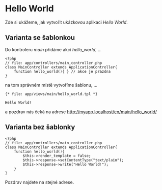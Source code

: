 Hello World
===========

Zde si ukážeme, jak vytvořit ukázkovou aplikaci *Hello World*.

Varianta se šablonkou
---------------------

Do kontroleru *main* přidáme akci *hello_world*, ...

	<?php
	// file: app/controllers/main_controller.php
	class MainController extends ApplicationController{
		function hello_world(){ } // akce je prazdna
	}

na tom správném místě vytvoříme šablonu, ...

	{* file: app/views/main/hello_world.tpl *}

	Hello World!

a pozdrav nás čeká na adrese http://myapp.localhost/en/main/hello_world/

Varianta bez šablonky
---------------------

	<?php
	// file: app/controllers/main_controller.php
	class MainController extends ApplicationController{
		function hello_world(){
			$this->render_template = false;
			$this->response->setContentType("text/plain");
			$this->response->write("Hello World!");
		}
	}

Pozdrav najdete na stejné adrese.
